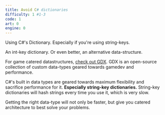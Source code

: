 ```yaml
---
title: Avoid C# dictionaries
difficulty: 1 #1-3
code: 1
art: 0
engine: 0
---
```

<!--instead-of-->
Using C#'s Dictionary. Especially if you're using string-keys.
<!--try-->
An int-key dictionary. Or even better, an alternative data-structure.

For game catered datastructures, <a href="https://github.com/dotBunny/GDX">check out GDX</a>. GDX is an open-source collection of custom data-types geared towards gamedev and performance.
<!--because-->
C#'s built in data types are geared towards maximum flexibility and sacrifice performance for it. <b>Especially string-key dictionaries.</b> String-key dictionaries will hash strings every time you use it, which is very slow.

Getting the right data-type will not only be faster, but give you catered architecture to best solve your problems.
